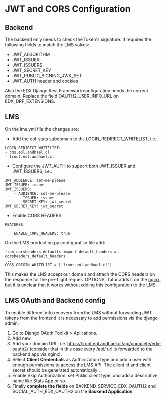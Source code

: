 # JWT and CORS Configuration 

## Backend

The backend only needs to check the Token's signature. It requires the following fields to match the LMS values:
* JWT_ALGORITHM
* JWT_ISSUER
* JWT_ISSUERS
* JWT_SECRET_KEY
* JWT_PUBLIC_SIGNING_JWK_SET
* JWT_AUTH header and cookies

Also the EDX Django Rest Framework configuration needs the correct domain. Replace the field OAUTH2_USER_INFO_URL on EDX_DRF_EXTENSIONS.

## LMS

On the lms.yml file the changes are:
* Add the eol-stats subdomain to the LOGIN_REDIRECT_WHITELIST, i.e.:
```
LOGIN_REDIRECT_WHITELIST:
- cms.eol.andhael.cl
- front.eol.andhael.cl
```
* Configure the JWT_AUTH to support both JWT_ISSUER and JWT_ISSUERS, i.e.:
```
JWT_AUDIENCE: set-me-please
JWT_ISSUER: issuer
JWT_ISSUERS:
    - AUDIENCE: set-me-please
        ISSUER: issuer
        SECRET_KEY: jwt_secret
JWT_SECRET_KEY: jwt_secret
```
* Enable CORS HEADERS
```
FEATURES:
    ...
    ENABLE_CORS_HEADERS: true
```

On the LMS production.py configuration file add:
```
from corsheaders.defaults import default_headers as corsheaders_default_headers
...
CORS_ORIGIN_WHITELIST = ['front.eol.andhael.cl']
```
This makes the LMS accept our domain and attach the CORS headers on the response for the pre-flight request OPTIONS. Tutor adds it on the [nginx](https://github.com/overhangio/tutor/commit/055c3cad3f8d1acd6934e82983349e27558771a6), but it is unclear that it works without adding this configuration to the LMS.

## LMS OAuth and Backend config

To enable different info recovery from the LMS without forwarding JWT tokens from the frontend it is necessary to add permissions via the django admin.
1. Go to Django OAuth Toolkit > Aplications.
2. Add new.
3. Add your domain URL, i.e. https://front.eol.andhael.cl/api/complete/edx-oauth2/ (consider that in this case every /api/ url is forwarded to the backend app via nginx).
4. Select **Client Credentials** as Authorization type and add a user with enough permissions to access the LMS API. The client id and client secret should be generated automatically .
5. Enable Skip Authorization, set Public client type, and add a descriptive name like Stats App or so.
6. Finally **complete the fields** on BACKEND_SERVICE_EDX_OAUTH2 and SOCIAL_AUTH_EDX_OAUTH2 on the **Backend Application**

